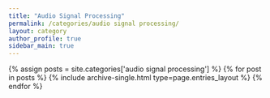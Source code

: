 ```yaml
---
title: "Audio Signal Processing"
permalink: /categories/audio signal processing/
layout: category
author_profile: true
sidebar_main: true
---
```


{% assign posts = site.categories['audio signal processing'] %}
{% for post in posts %} {% include archive-single.html type=page.entries_layout %} {% endfor %}